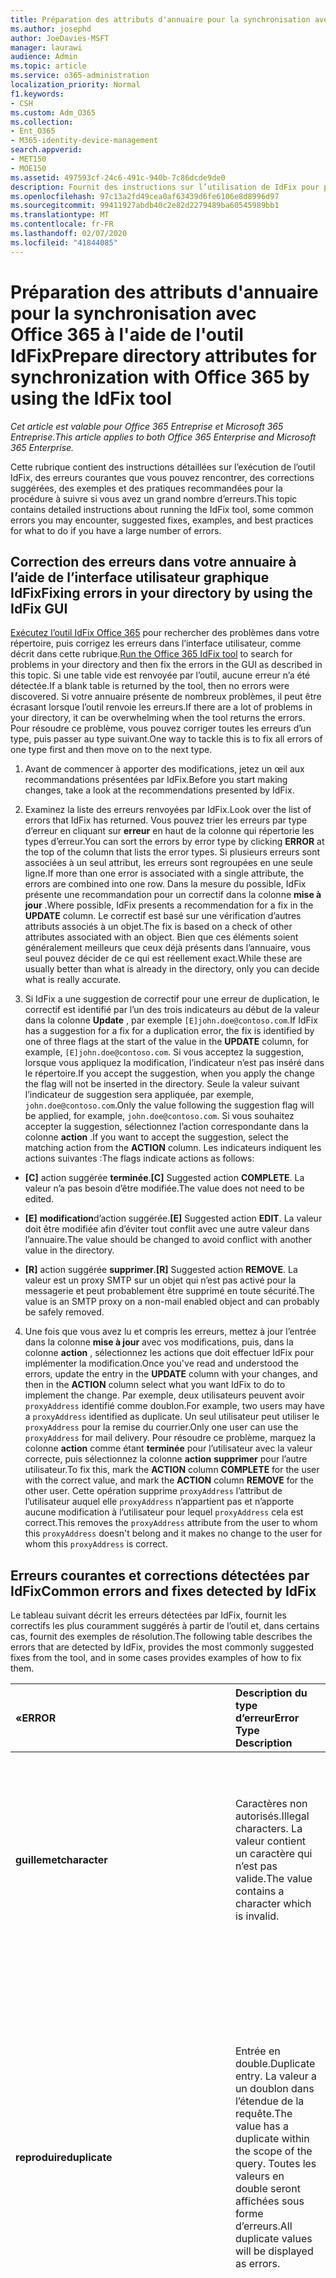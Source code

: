 ```yaml
---
title: Préparation des attributs d'annuaire pour la synchronisation avec Office 365 à l'aide de l'outil IdFix
ms.author: josephd
author: JoeDavies-MSFT
manager: laurawi
audience: Admin
ms.topic: article
ms.service: o365-administration
localization_priority: Normal
f1.keywords:
- CSH
ms.custom: Adm_O365
ms.collection:
- Ent_O365
- M365-identity-device-management
search.appverid:
- MET150
- MOE150
ms.assetid: 497593cf-24c6-491c-940b-7c86dcde9de0
description: Fournit des instructions sur l’utilisation de IdFix pour préparer et nettoyer votre annuaire local avant la synchronisation avec Office 365.
ms.openlocfilehash: 97c13a2fd49cea0af63439d6fe6106e8d8996d97
ms.sourcegitcommit: 99411927abdb40c2e82d2279489ba60545989bb1
ms.translationtype: MT
ms.contentlocale: fr-FR
ms.lasthandoff: 02/07/2020
ms.locfileid: "41844085"
---
```

# <a name="prepare-directory-attributes-for-synchronization-with-office-365-by-using-the-idfix-tool"></a><span data-ttu-id="d53a0-103">Préparation des attributs d'annuaire pour la synchronisation avec Office 365 à l'aide de l'outil IdFix</span><span class="sxs-lookup"><span data-stu-id="d53a0-103">Prepare directory attributes for synchronization with Office 365 by using the IdFix tool</span></span>

<span data-ttu-id="d53a0-104">*Cet article est valable pour Office 365 Entreprise et Microsoft 365 Entreprise*.</span><span class="sxs-lookup"><span data-stu-id="d53a0-104">*This article applies to both Office 365 Enterprise and Microsoft 365 Enterprise.*</span></span>

<span data-ttu-id="d53a0-105">Cette rubrique contient des instructions détaillées sur l’exécution de l’outil IdFix, des erreurs courantes que vous pouvez rencontrer, des corrections suggérées, des exemples et des pratiques recommandées pour la procédure à suivre si vous avez un grand nombre d’erreurs.</span><span class="sxs-lookup"><span data-stu-id="d53a0-105">This topic contains detailed instructions about running the IdFix tool, some common errors you may encounter, suggested fixes, examples, and best practices for what to do if you have a large number of errors.</span></span>
  
## <a name="fixing-errors-in-your-directory-by-using-the-idfix-gui"></a><span data-ttu-id="d53a0-106">Correction des erreurs dans votre annuaire à l’aide de l’interface utilisateur graphique IdFix</span><span class="sxs-lookup"><span data-stu-id="d53a0-106">Fixing errors in your directory by using the IdFix GUI</span></span>

<span data-ttu-id="d53a0-107">[Exécutez l’outil IdFix Office 365](install-and-run-idfix.md) pour rechercher des problèmes dans votre répertoire, puis corrigez les erreurs dans l’interface utilisateur, comme décrit dans cette rubrique.</span><span class="sxs-lookup"><span data-stu-id="d53a0-107">[Run the Office 365 IdFix tool](install-and-run-idfix.md) to search for problems in your directory and then fix the errors in the GUI as described in this topic.</span></span> <span data-ttu-id="d53a0-108">Si une table vide est renvoyée par l’outil, aucune erreur n’a été détectée.</span><span class="sxs-lookup"><span data-stu-id="d53a0-108">If a blank table is returned by the tool, then no errors were discovered.</span></span> <span data-ttu-id="d53a0-109">Si votre annuaire présente de nombreux problèmes, il peut être écrasant lorsque l’outil renvoie les erreurs.</span><span class="sxs-lookup"><span data-stu-id="d53a0-109">If there are a lot of problems in your directory, it can be overwhelming when the tool returns the errors.</span></span> <span data-ttu-id="d53a0-110">Pour résoudre ce problème, vous pouvez corriger toutes les erreurs d’un type, puis passer au type suivant.</span><span class="sxs-lookup"><span data-stu-id="d53a0-110">One way to tackle this is to fix all errors of one type first and then move on to the next type.</span></span> 
  
1. <span data-ttu-id="d53a0-111">Avant de commencer à apporter des modifications, jetez un œil aux recommandations présentées par IdFix.</span><span class="sxs-lookup"><span data-stu-id="d53a0-111">Before you start making changes, take a look at the recommendations presented by IdFix.</span></span>
    
2. <span data-ttu-id="d53a0-112">Examinez la liste des erreurs renvoyées par IdFix.</span><span class="sxs-lookup"><span data-stu-id="d53a0-112">Look over the list of errors that IdFix has returned.</span></span> <span data-ttu-id="d53a0-113">Vous pouvez trier les erreurs par type d’erreur en cliquant sur **erreur** en haut de la colonne qui répertorie les types d’erreur.</span><span class="sxs-lookup"><span data-stu-id="d53a0-113">You can sort the errors by error type by clicking **ERROR** at the top of the column that lists the error types.</span></span> <span data-ttu-id="d53a0-114">Si plusieurs erreurs sont associées à un seul attribut, les erreurs sont regroupées en une seule ligne.</span><span class="sxs-lookup"><span data-stu-id="d53a0-114">If more than one error is associated with a single attribute, the errors are combined into one row.</span></span> <span data-ttu-id="d53a0-115">Dans la mesure du possible, IdFix présente une recommandation pour un correctif dans la colonne **mise à jour** .</span><span class="sxs-lookup"><span data-stu-id="d53a0-115">Where possible, IdFix presents a recommendation for a fix in the **UPDATE** column.</span></span> <span data-ttu-id="d53a0-116">Le correctif est basé sur une vérification d’autres attributs associés à un objet.</span><span class="sxs-lookup"><span data-stu-id="d53a0-116">The fix is based on a check of other attributes associated with an object.</span></span> <span data-ttu-id="d53a0-117">Bien que ces éléments soient généralement meilleurs que ceux déjà présents dans l’annuaire, vous seul pouvez décider de ce qui est réellement exact.</span><span class="sxs-lookup"><span data-stu-id="d53a0-117">While these are usually better than what is already in the directory, only you can decide what is really accurate.</span></span> 
    
3. <span data-ttu-id="d53a0-118">Si IdFix a une suggestion de correctif pour une erreur de duplication, le correctif est identifié par l’un des trois indicateurs au début de la valeur dans la colonne **Update** , par exemple `[E]john.doe@contoso.com`.</span><span class="sxs-lookup"><span data-stu-id="d53a0-118">If IdFix has a suggestion for a fix for a duplication error, the fix is identified by one of three flags at the start of the value in the **UPDATE** column, for example,  `[E]john.doe@contoso.com`.</span></span> <span data-ttu-id="d53a0-119">Si vous acceptez la suggestion, lorsque vous appliquez la modification, l’indicateur n’est pas inséré dans le répertoire.</span><span class="sxs-lookup"><span data-stu-id="d53a0-119">If you accept the suggestion, when you apply the change the flag will not be inserted in the directory.</span></span> <span data-ttu-id="d53a0-120">Seule la valeur suivant l’indicateur de suggestion sera appliquée, par exemple, `john.doe@contoso.com`.</span><span class="sxs-lookup"><span data-stu-id="d53a0-120">Only the value following the suggestion flag will be applied, for example,  `john.doe@contoso.com`.</span></span> <span data-ttu-id="d53a0-121">Si vous souhaitez accepter la suggestion, sélectionnez l’action correspondante dans la colonne **action** .</span><span class="sxs-lookup"><span data-stu-id="d53a0-121">If you want to accept the suggestion, select the matching action from the **ACTION** column.</span></span> <span data-ttu-id="d53a0-122">Les indicateurs indiquent les actions suivantes :</span><span class="sxs-lookup"><span data-stu-id="d53a0-122">The flags indicate actions as follows:</span></span> 
    
 - <span data-ttu-id="d53a0-123">**[C]** action suggérée **terminée**.</span><span class="sxs-lookup"><span data-stu-id="d53a0-123">**[C]** Suggested action **COMPLETE**.</span></span> <span data-ttu-id="d53a0-124">La valeur n’a pas besoin d’être modifiée.</span><span class="sxs-lookup"><span data-stu-id="d53a0-124">The value does not need to be edited.</span></span>
    
 - <span data-ttu-id="d53a0-125">**[E]** **modification**d’action suggérée.</span><span class="sxs-lookup"><span data-stu-id="d53a0-125">**[E]** Suggested action **EDIT**.</span></span> <span data-ttu-id="d53a0-126">La valeur doit être modifiée afin d’éviter tout conflit avec une autre valeur dans l’annuaire.</span><span class="sxs-lookup"><span data-stu-id="d53a0-126">The value should be changed to avoid conflict with another value in the directory.</span></span>
    
 - <span data-ttu-id="d53a0-127">**[R]** action suggérée **supprimer**.</span><span class="sxs-lookup"><span data-stu-id="d53a0-127">**[R]** Suggested action **REMOVE**.</span></span> <span data-ttu-id="d53a0-128">La valeur est un proxy SMTP sur un objet qui n’est pas activé pour la messagerie et peut probablement être supprimé en toute sécurité.</span><span class="sxs-lookup"><span data-stu-id="d53a0-128">The value is an SMTP proxy on a non-mail enabled object and can probably be safely removed.</span></span>
    
4. <span data-ttu-id="d53a0-129">Une fois que vous avez lu et compris les erreurs, mettez à jour l’entrée dans la colonne **mise à jour** avec vos modifications, puis, dans la colonne **action** , sélectionnez les actions que doit effectuer IdFix pour implémenter la modification.</span><span class="sxs-lookup"><span data-stu-id="d53a0-129">Once you've read and understood the errors, update the entry in the **UPDATE** column with your changes, and then in the **ACTION** column select what you want IdFix to do to implement the change.</span></span> <span data-ttu-id="d53a0-130">Par exemple, deux utilisateurs peuvent avoir `proxyAddress` identifié comme doublon.</span><span class="sxs-lookup"><span data-stu-id="d53a0-130">For example, two users may have a  `proxyAddress` identified as duplicate.</span></span> <span data-ttu-id="d53a0-131">Un seul utilisateur peut utiliser le `proxyAddress` pour la remise du courrier.</span><span class="sxs-lookup"><span data-stu-id="d53a0-131">Only one user can use the  `proxyAddress` for mail delivery.</span></span> <span data-ttu-id="d53a0-132">Pour résoudre ce problème, marquez la colonne **action** comme étant **terminée** pour l’utilisateur avec la valeur correcte, puis sélectionnez la colonne **action** **supprimer** pour l’autre utilisateur.</span><span class="sxs-lookup"><span data-stu-id="d53a0-132">To fix this, mark the **ACTION** column **COMPLETE** for the user with the correct value, and mark the **ACTION** column **REMOVE** for the other user.</span></span> <span data-ttu-id="d53a0-133">Cette opération supprime `proxyAddress` l’attribut de l’utilisateur auquel elle `proxyAddress` n’appartient pas et n’apporte aucune modification à l’utilisateur pour lequel `proxyAddress` cela est correct.</span><span class="sxs-lookup"><span data-stu-id="d53a0-133">This removes the  `proxyAddress` attribute from the user to whom this  `proxyAddress` doesn't belong and it makes no change to the user for whom this  `proxyAddress` is correct.</span></span>
    
## <a name="common-errors-and-fixes-detected-by-idfix"></a><span data-ttu-id="d53a0-134">Erreurs courantes et corrections détectées par IdFix</span><span class="sxs-lookup"><span data-stu-id="d53a0-134">Common errors and fixes detected by IdFix</span></span>
<span data-ttu-id="d53a0-135">Le tableau suivant décrit les erreurs détectées par IdFix, fournit les correctifs les plus couramment suggérés à partir de l’outil et, dans certains cas, fournit des exemples de résolution.</span><span class="sxs-lookup"><span data-stu-id="d53a0-135">The following table describes the errors that are detected by IdFix, provides the most commonly suggested fixes from the tool, and in some cases provides examples of how to fix them.</span></span>

|<span data-ttu-id="d53a0-136">**«**</span><span class="sxs-lookup"><span data-stu-id="d53a0-136">**ERROR**</span></span>|<span data-ttu-id="d53a0-137">**Description du type d’erreur**</span><span class="sxs-lookup"><span data-stu-id="d53a0-137">**Error Type Description**</span></span>|<span data-ttu-id="d53a0-138">**Correctif suggéré**</span><span class="sxs-lookup"><span data-stu-id="d53a0-138">**Suggested Fix**</span></span>|<span data-ttu-id="d53a0-139">**Exemple**</span><span class="sxs-lookup"><span data-stu-id="d53a0-139">**Example**</span></span>|
|:-----|:-----|:-----|:-----|
|<span data-ttu-id="d53a0-140">**guillemet**</span><span class="sxs-lookup"><span data-stu-id="d53a0-140">**character**</span></span> | <span data-ttu-id="d53a0-141">Caractères non autorisés.</span><span class="sxs-lookup"><span data-stu-id="d53a0-141">Illegal characters.</span></span> <span data-ttu-id="d53a0-142">La valeur contient un caractère qui n’est pas valide.</span><span class="sxs-lookup"><span data-stu-id="d53a0-142">The value contains a character which is invalid.</span></span> | <span data-ttu-id="d53a0-143">Le correctif suggéré pour l’erreur indiquée dans la colonne **mise à jour** indique la valeur dont le caractère non valide a été supprimé.</span><span class="sxs-lookup"><span data-stu-id="d53a0-143">The suggested fix for the error shown in the **UPDATE** column shows the value with the invalid character removed.</span></span>  <br/> | <span data-ttu-id="d53a0-144">Un espace de fin à la fin d’une adresse de messagerie valide est un caractère illégal, par exemple :</span><span class="sxs-lookup"><span data-stu-id="d53a0-144">A trailing space at the end of a valid mail address is an illegal character, for example:</span></span>  <br/> <span data-ttu-id="d53a0-145">" `user@contoso.com` "</span><span class="sxs-lookup"><span data-stu-id="d53a0-145">" `user@contoso.com` "</span></span>  <br/> <span data-ttu-id="d53a0-146">Un espace de début à la fin d’une adresse de messagerie valide est un caractère illégal, par exemple :</span><span class="sxs-lookup"><span data-stu-id="d53a0-146">A leading space at the beginning of a valid mail address is an illegal character, for example:</span></span>  <br/> <span data-ttu-id="d53a0-147">" ` user@contoso.com `"</span><span class="sxs-lookup"><span data-stu-id="d53a0-147">" ` user@contoso.com `"</span></span>  <br/>  <span data-ttu-id="d53a0-148">Le `ú` caractère est un caractère non valide.</span><span class="sxs-lookup"><span data-stu-id="d53a0-148">The  `ú` character is an illegal character.</span></span> |
|<span data-ttu-id="d53a0-149">**reproduire**</span><span class="sxs-lookup"><span data-stu-id="d53a0-149">**duplicate**</span></span> | <span data-ttu-id="d53a0-150">Entrée en double.</span><span class="sxs-lookup"><span data-stu-id="d53a0-150">Duplicate entry.</span></span> <span data-ttu-id="d53a0-151">La valeur a un doublon dans l’étendue de la requête.</span><span class="sxs-lookup"><span data-stu-id="d53a0-151">The value has a duplicate within the scope of the query.</span></span> <span data-ttu-id="d53a0-152">Toutes les valeurs en double seront affichées sous forme d’erreurs.</span><span class="sxs-lookup"><span data-stu-id="d53a0-152">All duplicate values will be displayed as errors.</span></span> | <span data-ttu-id="d53a0-153">Modifier ou supprimer des valeurs pour éliminer la duplication.</span><span class="sxs-lookup"><span data-stu-id="d53a0-153">Edit or remove values to eliminate duplication.</span></span> <span data-ttu-id="d53a0-154">L’outil ne fournit pas de correctif suggéré pour les doublons.</span><span class="sxs-lookup"><span data-stu-id="d53a0-154">The tool will not provide a suggested fix for duplicates.</span></span> <span data-ttu-id="d53a0-155">Au lieu de cela, vous devez choisir lequel des deux ou plusieurs doublons est correct et supprimer l’entrée ou les entrées en double.</span><span class="sxs-lookup"><span data-stu-id="d53a0-155">Instead, you must choose which of the two or more duplicates is the correct one and delete the duplicate entry or entries.</span></span> ||
|<span data-ttu-id="d53a0-156">**format**</span><span class="sxs-lookup"><span data-stu-id="d53a0-156">**format**</span></span> | <span data-ttu-id="d53a0-157">Erreur de mise en forme.</span><span class="sxs-lookup"><span data-stu-id="d53a0-157">Formatting error.</span></span> <span data-ttu-id="d53a0-158">La valeur enfreint le format requis pour l’utilisation de l’attribut.</span><span class="sxs-lookup"><span data-stu-id="d53a0-158">The value violates the format requirements for the attribute usage.</span></span> | <span data-ttu-id="d53a0-159">La mise à jour suggérée affiche la valeur dont les caractères non valides sont supprimés.</span><span class="sxs-lookup"><span data-stu-id="d53a0-159">The suggested Update will show the value with any invalid characters removed.</span></span> <span data-ttu-id="d53a0-160">S’il n’y a pas de caractères non valides, la mise à jour et la valeur apparaîtront de la même façon.</span><span class="sxs-lookup"><span data-stu-id="d53a0-160">If there are no invalid characters the Update and Value will appear the same.</span></span> <span data-ttu-id="d53a0-161">Vous devez déterminer ce que vous voulez réellement dans la mise à jour.</span><span class="sxs-lookup"><span data-stu-id="d53a0-161">You need to determine what you really want in the Update.</span></span> <span data-ttu-id="d53a0-162">L’outil ne fournit pas de correctif suggéré pour toutes les erreurs de mise en forme.</span><span class="sxs-lookup"><span data-stu-id="d53a0-162">The tool will not provide a suggested fix for all formatting errors.</span></span> | <span data-ttu-id="d53a0-163">Par exemple, les adresses SMTP doivent être conformes à la norme RFC 2822 et la fonction mailNickName ne peut pas commencer ou se terminer par un point.</span><span class="sxs-lookup"><span data-stu-id="d53a0-163">For example SMTP addresses must comply with RFC 2822 and mailNickName cannot start or end with a period.</span></span> <span data-ttu-id="d53a0-164">Pour plus d’informations sur les exigences de format pour les attributs d’annuaire, voir « préparation de l’objet et des attributs d’annuaire » dans [Prepare to provision Users with Directory Synchronization to Office 365](prepare-for-directory-synchronization.md).</span><span class="sxs-lookup"><span data-stu-id="d53a0-164">For more information about format requirements for directory attributes, see "Directory object and attribute preparation" in [Prepare to provision users through directory synchronization to Office 365](prepare-for-directory-synchronization.md).</span></span> |
|<span data-ttu-id="d53a0-165">topleveldomain</span><span class="sxs-lookup"><span data-stu-id="d53a0-165">topleveldomain</span></span>  <br/> |<span data-ttu-id="d53a0-166">Domaine de niveau supérieur.</span><span class="sxs-lookup"><span data-stu-id="d53a0-166">Top level domain.</span></span> <span data-ttu-id="d53a0-167">Cela s’applique aux valeurs soumises à la mise en forme [RFC 2822](https://go.microsoft.com/fwlink/p/?LinkId=401464) .</span><span class="sxs-lookup"><span data-stu-id="d53a0-167">This applies to values subject to [RFC 2822](https://go.microsoft.com/fwlink/p/?LinkId=401464) formatting.</span></span> <span data-ttu-id="d53a0-168">Si le domaine de niveau supérieur n’est pas routable sur Internet, il est identifié comme une erreur.</span><span class="sxs-lookup"><span data-stu-id="d53a0-168">If the top level domain is not internet routable then this will be identified as an error.</span></span> <span data-ttu-id="d53a0-169">Par exemple, une adresse SMTP se terminant par. local n’est pas routable sur Internet et provoque cette erreur.</span><span class="sxs-lookup"><span data-stu-id="d53a0-169">For example an SMTP address ending in .local is not internet routable and would cause this error.</span></span> |<span data-ttu-id="d53a0-170">Remplacez la valeur par un domaine routable sur Internet tel `.com` que `.net`ou.</span><span class="sxs-lookup"><span data-stu-id="d53a0-170">Change the value to an internet routable domain such as  `.com` or  `.net`.</span></span> | <span data-ttu-id="d53a0-171">`myaddress@fourthcoffee.local` Basculez `fourthcoffee.com` vers ou un autre domaine routable sur Internet.</span><span class="sxs-lookup"><span data-stu-id="d53a0-171">Change  `myaddress@fourthcoffee.local` to  `fourthcoffee.com` or another internet routable domain.</span></span>  <br/> <span data-ttu-id="d53a0-172">Pour obtenir des instructions, consultez [la rubrique How to prepare a non routable Domain (par exemple, le domaine. local) pour la synchronisation d’annuaires](prepare-a-non-routable-domain-for-directory-synchronization.md).</span><span class="sxs-lookup"><span data-stu-id="d53a0-172">For instructions, see [How to prepare a non-routable domain (such as .local domain) for directory synchronization](prepare-a-non-routable-domain-for-directory-synchronization.md).</span></span> |
|<span data-ttu-id="d53a0-173">**domainpart**</span><span class="sxs-lookup"><span data-stu-id="d53a0-173">**domainpart**</span></span> | <span data-ttu-id="d53a0-174">Erreur de partie de domaine.</span><span class="sxs-lookup"><span data-stu-id="d53a0-174">Domain part error.</span></span> <span data-ttu-id="d53a0-175">Cela s’applique aux valeurs soumises à la mise en forme RFC 2822.</span><span class="sxs-lookup"><span data-stu-id="d53a0-175">This applies to values subject to RFC 2822 formatting.</span></span> <span data-ttu-id="d53a0-176">Si la partie domaine de la valeur n’est pas valide et qu’elle n’est pas conforme à la norme RFC 2822, elle sera générée.</span><span class="sxs-lookup"><span data-stu-id="d53a0-176">If the domain portion of the value is invalid and does not comply with RFC 2822 this will be generated.</span></span> | <span data-ttu-id="d53a0-177">Remplacez la valeur par celle qui est conforme à la norme RFC 2822.</span><span class="sxs-lookup"><span data-stu-id="d53a0-177">Change the value to one that complies with RFC 2822.</span></span> <span data-ttu-id="d53a0-178">Par exemple, assurez-vous qu’il ne contient pas d’espaces ni de caractères illégaux.</span><span class="sxs-lookup"><span data-stu-id="d53a0-178">For example, make sure that it doesn't contain any spaces or illegal characters.</span></span> | <span data-ttu-id="d53a0-179">Remplacez `myaddress@fourth coffee.com` par `myaddress@fourthcoffee.com`.</span><span class="sxs-lookup"><span data-stu-id="d53a0-179">Change  `myaddress@fourth coffee.com` to  `myaddress@fourthcoffee.com`.</span></span> |
|<span data-ttu-id="d53a0-180">**domainpart_localpart**</span><span class="sxs-lookup"><span data-stu-id="d53a0-180">**domainpart_localpart**</span></span> | <span data-ttu-id="d53a0-181">Erreur de partie locale.</span><span class="sxs-lookup"><span data-stu-id="d53a0-181">Local-part error.</span></span> <span data-ttu-id="d53a0-182">Cela s’applique aux valeurs soumises à la mise en forme RFC 2822.</span><span class="sxs-lookup"><span data-stu-id="d53a0-182">This applies to values subject to RFC 2822 formatting.</span></span> <span data-ttu-id="d53a0-183">Si la partie locale de la valeur n’est pas valide et qu’elle n’est pas conforme à la norme RFC 2822, elle sera générée.</span><span class="sxs-lookup"><span data-stu-id="d53a0-183">If the local-part of the value is invalid and does not comply with RFC 2822 this will be generated.</span></span> |<span data-ttu-id="d53a0-184">Remplacez la valeur par celle qui est conforme à la norme RFC 2822.</span><span class="sxs-lookup"><span data-stu-id="d53a0-184">Change the value to one that complies with RFC 2822.</span></span> <span data-ttu-id="d53a0-185">Par exemple, assurez-vous qu’il ne contient pas d’espaces ni de caractères illégaux.</span><span class="sxs-lookup"><span data-stu-id="d53a0-185">For example, make sure that it doesn't contain any spaces or illegal characters.</span></span> |<span data-ttu-id="d53a0-186">Remplacez `my"work"address@fourthcoffee.com` par `myworkaddress@fourthcoffee.com`.</span><span class="sxs-lookup"><span data-stu-id="d53a0-186">Change  `my"work"address@fourthcoffee.com` to  `myworkaddress@fourthcoffee.com`.</span></span> |
|<span data-ttu-id="d53a0-187">**length**</span><span class="sxs-lookup"><span data-stu-id="d53a0-187">**length**</span></span> | <span data-ttu-id="d53a0-188">Erreur de longueur.</span><span class="sxs-lookup"><span data-stu-id="d53a0-188">Length error.</span></span> <span data-ttu-id="d53a0-189">La valeur enfreint la limite de longueur pour l’attribut.</span><span class="sxs-lookup"><span data-stu-id="d53a0-189">The value violates the length limit for the attribute.</span></span> <span data-ttu-id="d53a0-190">Cela se produit le plus souvent lorsque le schéma d’annuaire a été modifié.</span><span class="sxs-lookup"><span data-stu-id="d53a0-190">This is most commonly encountered when the directory schema has been altered.</span></span>  | <span data-ttu-id="d53a0-191">La mise à jour proposée par IdFix tronquera la valeur à la longueur acceptable.</span><span class="sxs-lookup"><span data-stu-id="d53a0-191">The update suggested by IdFix will truncate the value to the acceptable length.</span></span>  <br/> <span data-ttu-id="d53a0-192">N’oubliez pas que cela peut produire des résultats indésirables.</span><span class="sxs-lookup"><span data-stu-id="d53a0-192">Be aware that this may produce undesired results.</span></span> <span data-ttu-id="d53a0-193">Vous devez passer en revue le correctif suggéré et le modifier si nécessaire avant de cliquer sur **appliquer**.</span><span class="sxs-lookup"><span data-stu-id="d53a0-193">You should review the suggested fix and change it if necessary before you click **Apply**.</span></span> ||
|<span data-ttu-id="d53a0-194">**vide**</span><span class="sxs-lookup"><span data-stu-id="d53a0-194">**blank**</span></span>  | <span data-ttu-id="d53a0-195">Erreur vide ou null.</span><span class="sxs-lookup"><span data-stu-id="d53a0-195">Blank or null error.</span></span> <span data-ttu-id="d53a0-196">La valeur enfreint la restriction null pour les attributs à synchroniser.</span><span class="sxs-lookup"><span data-stu-id="d53a0-196">The value violates the null restriction for attributes to be synchronized.</span></span> <span data-ttu-id="d53a0-197">Seuls quelques attributs doivent contenir une valeur.</span><span class="sxs-lookup"><span data-stu-id="d53a0-197">Only a few attributes must contain a value.</span></span> | <span data-ttu-id="d53a0-198">Si possible, la mise à jour suggérée utilisera d’autres valeurs d’attributs afin de générer un substitut probable.</span><span class="sxs-lookup"><span data-stu-id="d53a0-198">If possible, the suggested update will leverage other attribute values in order to generate a likely substitute.</span></span> ||
|<span data-ttu-id="d53a0-199">**mailmatch**</span><span class="sxs-lookup"><span data-stu-id="d53a0-199">**mailmatch**</span></span> | <span data-ttu-id="d53a0-200">Cela s’applique uniquement à Office 365 dédié.</span><span class="sxs-lookup"><span data-stu-id="d53a0-200">This applies to Office 365 Dedicated only.</span></span> <span data-ttu-id="d53a0-201">La valeur ne correspond pas à l’attribut de messagerie.</span><span class="sxs-lookup"><span data-stu-id="d53a0-201">The value does not match the mail attribute.</span></span> | <span data-ttu-id="d53a0-202">La mise à jour suggérée sera la valeur d’attribut de messagerie avec le préfixe « SMTP : ».</span><span class="sxs-lookup"><span data-stu-id="d53a0-202">The suggested update will be the mail attribute value prefixed by "SMTP:".</span></span> ||
    
## <a name="operations-you-can-perform-by-using-idfix"></a><span data-ttu-id="d53a0-203">Opérations que vous pouvez effectuer à l’aide de IdFix</span><span class="sxs-lookup"><span data-stu-id="d53a0-203">Operations you can perform by using IdFix</span></span>
<span data-ttu-id="d53a0-204">Pour corriger une erreur, sélectionnez une option dans la liste déroulante **action** .</span><span class="sxs-lookup"><span data-stu-id="d53a0-204">To fix an error, you select an option from the **ACTION** drop-down list.</span></span> <span data-ttu-id="d53a0-205">Le tableau suivant décrit les **actions** que vous pouvez effectuer sur les attributs à l’aide de l’outil IdFix.</span><span class="sxs-lookup"><span data-stu-id="d53a0-205">The following table describes the **ACTION** operations you can perform on attributes using the IdFix tool.</span></span> <span data-ttu-id="d53a0-206">Si vous laissez la colonne **action** vide, l’outil IdFix n’effectuera aucune action sur cette erreur spécifique dans l’annuaire.</span><span class="sxs-lookup"><span data-stu-id="d53a0-206">If you leave the **ACTION** column empty, the IdFix tool will not take any action on that specific error in the directory.</span></span> 

|<span data-ttu-id="d53a0-207">**TRANSACTIONNELLE**</span><span class="sxs-lookup"><span data-stu-id="d53a0-207">**ACTION**</span></span>|<span data-ttu-id="d53a0-208">**Description de l'action**</span><span class="sxs-lookup"><span data-stu-id="d53a0-208">**Action description**</span></span>|<span data-ttu-id="d53a0-209">**Exemple**</span><span class="sxs-lookup"><span data-stu-id="d53a0-209">**Example**</span></span>|
|:-----|:-----|:-----|
|<span data-ttu-id="d53a0-210">**ACHÈVE**</span><span class="sxs-lookup"><span data-stu-id="d53a0-210">**COMPLETE**</span></span> | <span data-ttu-id="d53a0-211">La valeur d’origine est acceptable et ne doit pas être modifiée en dépit d’une identification en tant qu’erreur.</span><span class="sxs-lookup"><span data-stu-id="d53a0-211">The original value is acceptable and should not be changed despite being identified as an error.</span></span> | <span data-ttu-id="d53a0-212">Deux utilisateurs ont un proxyAddress identifié comme étant en double.</span><span class="sxs-lookup"><span data-stu-id="d53a0-212">Two users have a proxyAddress identified as duplicate.</span></span> <span data-ttu-id="d53a0-213">Un seul peut utiliser la valeur pour la remise du courrier.</span><span class="sxs-lookup"><span data-stu-id="d53a0-213">Only one can use the value for mail delivery.</span></span> <span data-ttu-id="d53a0-214">Marquez l’utilisateur avec la valeur correcte comme **terminé**.</span><span class="sxs-lookup"><span data-stu-id="d53a0-214">Mark the user with the correct value as **COMPLETE**.</span></span> |
|<span data-ttu-id="d53a0-215">**INSTALLATION**</span><span class="sxs-lookup"><span data-stu-id="d53a0-215">**REMOVE**</span></span> | <span data-ttu-id="d53a0-216">La valeur de l’attribut sera supprimée de l’objet source.</span><span class="sxs-lookup"><span data-stu-id="d53a0-216">The attribute value will be deleted from the source object.</span></span> <span data-ttu-id="d53a0-217">Dans le cas d’un attribut à valeurs multiples, par exemple `proxyAddresses`, seule la valeur individuelle affichée sera supprimée.</span><span class="sxs-lookup"><span data-stu-id="d53a0-217">In the case of a multi-valued attribute, for example,  `proxyAddresses`, only the individual value shown will be deleted.</span></span> | <span data-ttu-id="d53a0-218">Deux utilisateurs ont un proxyAddress identifié comme étant en double.</span><span class="sxs-lookup"><span data-stu-id="d53a0-218">Two users have a proxyAddress identified as duplicate.</span></span> <span data-ttu-id="d53a0-219">Un seul peut utiliser la valeur pour la remise du courrier.</span><span class="sxs-lookup"><span data-stu-id="d53a0-219">Only one can use the value for mail delivery.</span></span> <span data-ttu-id="d53a0-220">Marquez l’utilisateur avec la valeur dupliquée comme **supprimé**.</span><span class="sxs-lookup"><span data-stu-id="d53a0-220">Mark the user with the duplicate value as **REMOVE**.</span></span> |
|<span data-ttu-id="d53a0-221">**ÉDITION**</span><span class="sxs-lookup"><span data-stu-id="d53a0-221">**EDIT**</span></span> | <span data-ttu-id="d53a0-222">Les informations contenues dans la colonne **mettre à jour** seront utilisées pour modifier la valeur de l’attribut.</span><span class="sxs-lookup"><span data-stu-id="d53a0-222">The information in the **UPDATE** column will be used to modify the attribute value.</span></span> <span data-ttu-id="d53a0-223">Si une valeur de **mise à jour** valide a été suggérée par IdFix, puis à partir de la colonne **action** , sélectionnez **modifier** , puis passez à l’erreur suivante.</span><span class="sxs-lookup"><span data-stu-id="d53a0-223">If a valid **UPDATE** value has been suggested by IdFix, then from the **ACTION** column, select **EDIT** and go on to the next error.</span></span> <span data-ttu-id="d53a0-224">Si vous n’aimez pas la suggestion, tapez-en une nouvelle dans la colonne **mettre à jour** , puis, dans la colonne **action** , sélectionnez **modifier**.</span><span class="sxs-lookup"><span data-stu-id="d53a0-224">If you don't like the suggestion, type a new one in the **UPDATE** column and then, from the **ACTION** column select **EDIT**.</span></span> ||
|<span data-ttu-id="d53a0-225">**RÉTABLIR**</span><span class="sxs-lookup"><span data-stu-id="d53a0-225">**UNDO**</span></span> | <span data-ttu-id="d53a0-226">Cette option n’est disponible que si vous avez restauré à partir d’un journal des transactions.</span><span class="sxs-lookup"><span data-stu-id="d53a0-226">This option is only available if you have restored from a transaction log.</span></span> <span data-ttu-id="d53a0-227">Si vous sélectionnez **Annuler**, la valeur d’attribut est restaurée à la valeur d’origine.</span><span class="sxs-lookup"><span data-stu-id="d53a0-227">If you select **UNDO**, the attribute value will be restored to the original value.</span></span> ||
|<span data-ttu-id="d53a0-228">**FAIL**</span><span class="sxs-lookup"><span data-stu-id="d53a0-228">**FAIL**</span></span> | <span data-ttu-id="d53a0-229">Cette valeur est renvoyée uniquement si une valeur de **mise à jour** a un conflit inconnu avec les règles AD DS.</span><span class="sxs-lookup"><span data-stu-id="d53a0-229">This value is only returned if an **UPDATE** value has an unknown conflict with AD DS rules.</span></span> <span data-ttu-id="d53a0-230">Dans ce cas, vous pouvez modifier de nouveau la valeur de la colonne de **mise à jour** si vous connaissez la cause de l’échec.</span><span class="sxs-lookup"><span data-stu-id="d53a0-230">In this case, you can edit the value in the **UPDATE** column again if you know what the failure is.</span></span> <span data-ttu-id="d53a0-231">Il peut être nécessaire d’analyser les valeurs de l’objet à l’aide d’ADSI Edit.</span><span class="sxs-lookup"><span data-stu-id="d53a0-231">It may be necessary to analyze the values in the object using ADSI Edit.</span></span> <span data-ttu-id="d53a0-232">Pour plus d’informations, consultez la rubrique [ADSI Edit (adsiedit. msc)](https://go.microsoft.com/fwlink/p/?LinkId=401170).</span><span class="sxs-lookup"><span data-stu-id="d53a0-232">For more information, see [ADSI Edit (adsiedit.msc)](https://go.microsoft.com/fwlink/p/?LinkId=401170).</span></span> ||

<span data-ttu-id="d53a0-233">Après avoir choisi une **action** pour une erreur ou un lot d’erreurs, cliquez sur **appliquer**.</span><span class="sxs-lookup"><span data-stu-id="d53a0-233">After choosing an **ACTION** for an error or a batch of errors, click **Apply**.</span></span> <span data-ttu-id="d53a0-234">Lorsque vous cliquez sur **appliquer**, l’outil effectue les modifications dans l’annuaire.</span><span class="sxs-lookup"><span data-stu-id="d53a0-234">When you click **Apply**, the tool makes the changes in the directory.</span></span> <span data-ttu-id="d53a0-235">Vous pouvez fournir des correctifs pour plusieurs erreurs avant de cliquer sur **appliquer** et IdFix les modifiera tous en même temps.</span><span class="sxs-lookup"><span data-stu-id="d53a0-235">You can provide fixes for multiple errors before you click **Apply** and IdFix will change them all at the same time.</span></span>

<span data-ttu-id="d53a0-236">Réexécutez IdFix pour vous assurer que les corrections que vous avez apportées n’ont pas introduit de nouvelles erreurs.</span><span class="sxs-lookup"><span data-stu-id="d53a0-236">Run IdFix again to ensure that the fixes you made didn't introduce new errors.</span></span> <span data-ttu-id="d53a0-237">Vous pouvez répéter ces étapes autant de fois que nécessaire.</span><span class="sxs-lookup"><span data-stu-id="d53a0-237">You can repeat these steps as many times as you need to.</span></span> <span data-ttu-id="d53a0-238">Il est recommandé de suivre le processus quelques fois avant de procéder à la synchronisation.</span><span class="sxs-lookup"><span data-stu-id="d53a0-238">It's a good idea to go through the process a few times before you synchronize.</span></span>
    
## <a name="changing-the-rule-set-used-by-idfix"></a><span data-ttu-id="d53a0-239">Modification de l’ensemble de règles utilisé par IdFix</span><span class="sxs-lookup"><span data-stu-id="d53a0-239">Changing the rule set used by IdFix</span></span>
<span data-ttu-id="d53a0-240">Par défaut, IdFix utilise l’ensemble de règles mutualisée pour tester les entrées de votre répertoire.</span><span class="sxs-lookup"><span data-stu-id="d53a0-240">By default, IdFix uses the Multi-Tenant rule set to test the entries in your directory.</span></span> <span data-ttu-id="d53a0-241">Il s’agit de l’ensemble de règles approprié pour la plupart des clients Office 365 = clients.</span><span class="sxs-lookup"><span data-stu-id="d53a0-241">This is the right rule set for most Office 365= customers.</span></span> <span data-ttu-id="d53a0-242">Toutefois, si vous êtes un client Office 365 dédié ou ITAR (trafic international dans les réglementations sur les armes), vous pouvez configurer IdFix pour qu’il utilise le jeu de règles dédié à la place.</span><span class="sxs-lookup"><span data-stu-id="d53a0-242">However, if you are an Office 365 Dedicated or ITAR (International Traffic in Arms Regulations) customer, you can configure IdFix to use the Dedicated rule set instead.</span></span> <span data-ttu-id="d53a0-243">Si vous n’êtes pas sûr de votre type de client, vous pouvez en toute sécurité ignorer cette étape.</span><span class="sxs-lookup"><span data-stu-id="d53a0-243">If you aren't sure what type of customer you are, you can safely skip this step.</span></span> <span data-ttu-id="d53a0-244">Pour définir le jeu de règles sur dédié, cliquez sur l’icône d’engrenage dans la barre de menus, puis cliquez sur **dédié**.</span><span class="sxs-lookup"><span data-stu-id="d53a0-244">To set the rule set to Dedicated, click the gear icon in the menu bar and then click **Dedicated**.</span></span>
  
## <a name="changing-the-scope-of-the-search-used-by-idfix"></a><span data-ttu-id="d53a0-245">Modification de l’étendue de la recherche utilisée par IdFix</span><span class="sxs-lookup"><span data-stu-id="d53a0-245">Changing the scope of the search used by IdFix</span></span>
<span data-ttu-id="d53a0-246">Par défaut, IdFix recherche dans tout l’annuaire.</span><span class="sxs-lookup"><span data-stu-id="d53a0-246">By default, IdFix searches the entire directory.</span></span> <span data-ttu-id="d53a0-247">Si vous le souhaitez, vous pouvez configurer l’outil pour rechercher une sous-arborescence spécifique à la place.</span><span class="sxs-lookup"><span data-stu-id="d53a0-247">If you want, you can configure the tool to search a specific subtree instead.</span></span> <span data-ttu-id="d53a0-248">Pour ce faire, dans la barre de menus, cliquez sur l’icône de filtre, puis entrez une sous-arborescence valide.</span><span class="sxs-lookup"><span data-stu-id="d53a0-248">To do this, in the menu bar, click the Filter icon and enter a valid subtree.</span></span>
  
## <a name="rolling-back-your-changes-by-using-the-idfix-gui"></a><span data-ttu-id="d53a0-249">Annulation de vos modifications à l’aide de l’interface utilisateur graphique IdFix</span><span class="sxs-lookup"><span data-stu-id="d53a0-249">Rolling back your changes by using the IdFix GUI</span></span>
<span data-ttu-id="d53a0-250">Chaque fois que vous cliquez sur **appliquer** pour appliquer les modifications, l’outil IdFix crée un fichier distinct, appelé journal des transactions, qui répertorie les modifications que vous venez d’effectuer.</span><span class="sxs-lookup"><span data-stu-id="d53a0-250">Each time you click **Apply** to apply changes, the IdFix tool creates a separate file called a transaction log that lists the changes you just made.</span></span> <span data-ttu-id="d53a0-251">Vous pouvez utiliser le journal des transactions pour restaurer uniquement les modifications qui se trouvent dans le journal le plus récent en cas d’erreur.</span><span class="sxs-lookup"><span data-stu-id="d53a0-251">You can use the transaction log to roll back just those changes that are in the most recent log in case you make a mistake.</span></span> <span data-ttu-id="d53a0-252">Si vous avez commis une erreur lors de la mise à jour, vous pouvez annuler les dernières modifications appliquées en cliquant sur **Annuler**.</span><span class="sxs-lookup"><span data-stu-id="d53a0-252">If you make a mistake while you are updating, you can undo the most recently applied changes by clicking **Undo**.</span></span> <span data-ttu-id="d53a0-253">Lorsque vous cliquez sur **Annuler**, IdFix utilise le journal des transactions pour annuler uniquement les modifications qui se trouvent dans le journal des transactions le plus récent.</span><span class="sxs-lookup"><span data-stu-id="d53a0-253">When you click **Undo**, IdFix uses the transaction log to roll back just those changes that are in the most recent transaction log.</span></span> <span data-ttu-id="d53a0-254">Pour plus d’informations sur l’utilisation du journal des transactions, voir [Reference : Office 365 IdFix transaction log](idfix-transaction-log.md).</span><span class="sxs-lookup"><span data-stu-id="d53a0-254">For more information about using the transaction log, see [Reference: Office 365 IdFix transaction log](idfix-transaction-log.md).</span></span>

## <a name="next-step"></a><span data-ttu-id="d53a0-255">Étape suivante</span><span class="sxs-lookup"><span data-stu-id="d53a0-255">Next step</span></span>

[<span data-ttu-id="d53a0-256">Configurez la synchronisation d’annuaires</span><span class="sxs-lookup"><span data-stu-id="d53a0-256">Set up directory synchronization</span></span>](set-up-directory-synchronization.md)
